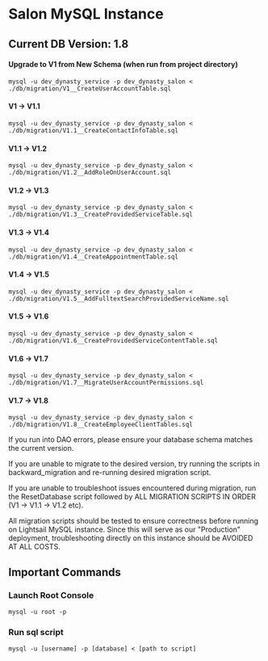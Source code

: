 
# Salon MySQL Instance 
## Current DB Version: 1.8
#### Upgrade to V1 from New Schema (when run from project directory)
    mysql -u dev_dynasty_service -p dev_dynasty_salon < ./db/migration/V1__CreateUserAccountTable.sql
#### V1 -> V1.1
    mysql -u dev_dynasty_service -p dev_dynasty_salon < ./db/migration/V1.1__CreateContactInfoTable.sql
#### V1.1 -> V1.2
    mysql -u dev_dynasty_service -p dev_dynasty_salon < ./db/migration/V1.2__AddRoleOnUserAccount.sql
#### V1.2 -> V1.3
    mysql -u dev_dynasty_service -p dev_dynasty_salon < ./db/migration/V1.3__CreateProvidedServiceTable.sql
#### V1.3 -> V1.4
    mysql -u dev_dynasty_service -p dev_dynasty_salon < ./db/migration/V1.4__CreateAppointmentTable.sql
#### V1.4 -> V1.5
    mysql -u dev_dynasty_service -p dev_dynasty_salon < ./db/migration/V1.5__AddFulltextSearchProvidedServiceName.sql
#### V1.5 -> V1.6
    mysql -u dev_dynasty_service -p dev_dynasty_salon < ./db/migration/V1.6__CreateProvidedServiceContentTable.sql
#### V1.6 -> V1.7
    mysql -u dev_dynasty_service -p dev_dynasty_salon < ./db/migration/V1.7__MigrateUserAccountPermissions.sql
#### V1.7 -> V1.8
    mysql -u dev_dynasty_service -p dev_dynasty_salon < ./db/migration/V1.8__CreateEmployeeClientTables.sql

If you run into DAO errors, please ensure your database schema matches the current version.

If you are unable to migrate to the desired version, try running the scripts in backward_migration 
and re-running desired migration script.

If you are unable to troubleshoot issues encountered during migration, run the ResetDatabase script
followed by ALL MIGRATION SCRIPTS IN ORDER (V1 -> V1.1 -> V1.2 etc).

All migration scripts should be tested to ensure correctness before running on 
Lightsail MySQL instance. Since this will serve as our "Production" deployment, troubleshooting directly 
on this instance should be AVOIDED AT ALL COSTS.

## Important Commands
### Launch Root Console
    mysql -u root -p
### Run sql script
    mysql -u [username] -p [database] < [path to script]
